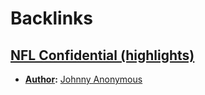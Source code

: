 
# Backlinks
## [NFL Confidential (highlights)](<NFL Confidential (highlights).md>)
- **[Author](<Author.md>):** [Johnny Anonymous](<Johnny Anonymous.md>)

